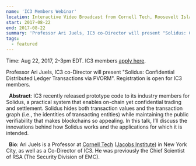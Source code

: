 ```yaml
---
name: 'IC3 Members Webinar'
location: Interactive Video Broadcast from Cornell Tech, Roosevelt Island, NYC
start: 2017-08-22
end: 2017-08-22
summary: 'Professor Ari Juels, IC3 co-Director will present "Solidus: Confidential Distributed Ledger Transactions via PVORM". Registration is open for IC3 members.'
tags:
  - featured
---
```


Time: Aug 22, 2017, 2-3pm EDT. IC3 members [apply here](https://docs.google.com/forms/d/e/1FAIpQLSdYwvouF4V6hoocwzdpRjoxQm2NH1ab7e3HyWmkcAQMsVqIlg/viewform).


Professor Ari Juels, IC3 co-Director will present "Solidus: Confidential Distributed Ledger Transactions via PVORM". Registration is open for IC3 members.

 
**Abstract**: IC3 recently released prototype code to its industry members for Solidus, a practical system that enables on-chain yet confidential trading and settlement. Solidus hides both transaction values and the transaction graph (i.e., the identities of transacting entities) while maintaining the public verifiability that makes blockchains so appealing. In this talk, I’ll discuss the innovations behind how Solidus works and the applications for which it is intended.

 
**Bio**: Ari Juels is a Professor at [Cornell Tech](http://tech.cornell.edu/) ([Jacobs Institute](http://tech.cornell.edu/experience/jacobs-institute/)) in New York City, as well as a Co-Director of IC3. He was previously the Chief Scientist of RSA (The Security Division of EMC).
